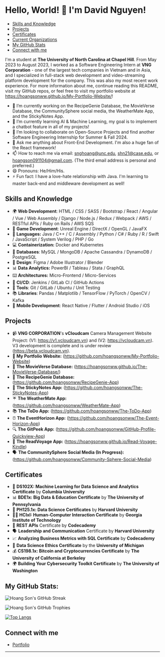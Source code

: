 # Hello, World! 👋 I'm David Nguyen!

- [Skills and Knowledge](#skills-and-knowledge)
- [Projects](#projects)
- [Certificates](#certificates)
- [Current Organizations](#current-organizations)
- [My GitHub Stats](#my-github-stats)
- [Connect with me](#connect-with-me)

I'm a student at **The University of North Carolina at Chapel Hill**. From May 2023 to August 2023, I worked as a Software Engineering Intern at **VNG Corporation** - one of the largest tech companies in Vietnam and in Asia, and I specialized in full-stack web development and video-streaming platform development for the company. This was also my most recent work experience. For more information about me, continue reading this README, visit my GitHub repos, or feel free to visit my portfolio website at https://hoangsonww.github.io/My-Portfolio-Website/!

- 🔭 I’m currently working on the RecipeGenie Database, the MovieVerse Database, the CommunitySphere social media, the WeatherMate App, and the StickyNotes App.
- 🌱 I’m currently learning AI & Machine Learning, my goal is to implement a chatbot feature in all of my projects!
- 👯 I’m looking to collaborate on Open-Source Projects and find another Software Engineering Internship for Summer & Fall 2024.
- 💬 Ask me anything about Front-End Development. I'm also a huge fan of the React framework!
- 📫 How to reach me via email: snghoang@unc.edu, shn21@case.edu, or hoangson091104@gmail.com. (The third email address is personal and preferred.)
- 😄 Pronouns: He/Him/His.
- ⚡ Fun fact: I have a love-hate relationship with Java. I'm learning to master back-end and middleware development as well!

## Skills and Knowledge
* 🌍 **Web Development**: HTML / CSS / SASS / Bootstrap / React / Angular / Vue / Web Assembly / Django / Node.js / Redux / Webpack / AWS / RESTful APIs / Ruby on Rails / AWS SQS
* 🎲 **Game Development**: Unreal Engine / DirectX / OpenGL / JavaFX
* 🐍 **Languages:** Java / C++ / C / Assembly / Python / C# / Ruby / R / Swift / JavaScript / System Verilog / PHP / Go
* 💻 **Containerization:** Docker and Kubernetes
* 🚀 **Databases**: MySQL / MongoDB / Apache Cassandra / DynamoDB / PostgreSQL
* 🎨 **Design**: Figma / Adobe Illustrator / Blender
* 📊 **Data Analytics:** PowerBI / Tableau / Stata / GraphQL
* ⌨️ **Architectures:** Micro-Frontend / Micro-Services
* 🔧 **CI/CD**: Jenkins / GitLab CI / GitHub Actions
* 🔧 **Tools**: Git / GitLab / Ubuntu / Unit Testing
* 📚 **Libraries**: Pandas / Matplotlib / TensorFlow / PyTorch / OpenCV / Kafka
* 📱 **Mobile Development**: React Native / Flutter / Android Studio / iOS

## Projects
* 📹 **VNG CORPORATION**'s **vCloudcam** Camera Management Website Project: (V1: https://v1.vcloudcam.vn) and (V2: https://vcloudcam.vn). V3 development is complete and is under review (https://beta.vcloudcam.vn).
* 🌟 **My Portfolio Website:**     (https://github.com/hoangsonww/My-Portfolio-Website)
* 🎥 **The MovieVerse Database:**  (https://hoangsonww.github.io/The-MovieVerse-Database/)
* 🍲 **The RecipeGenie Database:** (https://github.com/hoangsonww/RecipeGenie-App)
* 📝 **The StickyNotes App:**      (https://github.com/hoangsonww/The-StickyNotes-App)
* ☔ **The WeatherMate App:**      (https://github.com/hoangsonww/WeatherMate-App)
* 📚 **The ToDo App:**             (https://github.com/hoangsonww/The-ToDo-App)
* ⏰ **The EventHorizon App:**     (https://github.com/hoangsonww/The-Event-Horizon-App)
* 🔍 **The GitPeek App:**          (https://github.com/hoangsonww/GitHub-Profile-Quickview-App)
* 📖 **The ReadVoyage App:**       (https://hoangsonww.github.io/Read-Voyage-Kindle)
* 🗣️ **The CommunitySphere Social Media (In Progress):**      (https://github.com/hoangsonww/Community-Sphere-Social-Media)

## Certificates
* 🤖 **DS102X: Machine Learning for Data Science and Analytics Certificate** by **Columbia University**
* 📊 **BDE1x: Big Data & Education Certificate** by **The University of Pennsylvania**
* 💾 **PH125.1x: Data Science Certificates** by **Harvard University**
* 👨‍💻 **HCIxI: Human-Computer Interaction Certificate** by **Georgia Institute of Technology**
* 🔗 **REST APIs** Certificate by **Codecademy**
* 🗣️ **Leadership and Communication** Certificate by **Harvard University**
* 📈 **Analyzing Business Metrics with SQL Certificate** by **Codecademy**
* 📝 **Data Science Ethics Certificate** by the **University of Michigan**
* 💰 **CS198.1x: Bitcoin and Cryptocurrencies Certificate** by **The University of California at Berkeley**
* 🌍 **Building Your Cybersecurity Toolkit Certificate** by **The University of Washington**

## My GitHub Stats:

![Hoang Son's GitHub Streak](https://github-readme-streak-stats.herokuapp.com/?user=hoangsonww&theme=radical)

![Hoang Son's GitHub Trophies](https://github-profile-trophy.vercel.app/?username=hoangsonww&theme=radical&column=3&row=1&margin-w=15&margin-h=15)

[![Top Langs](https://github-readme-stats.vercel.app/api/top-langs/?username=hoangsonww&layout=compact&theme=radical)](https://github.com/hoangsonww/github-readme-stats)


## Connect with me
* [Portfolio](https://hoangsonww.github.io/My-Portfolio-Website)

---
